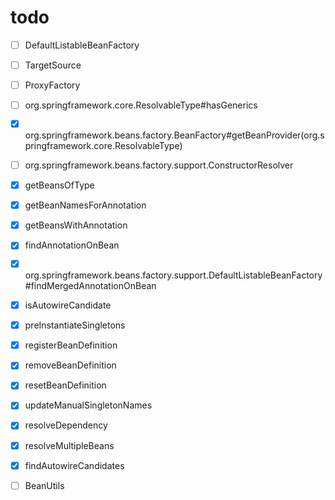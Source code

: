 # todo
- [ ] DefaultListableBeanFactory
- [ ] TargetSource
- [ ] ProxyFactory
- [ ] org.springframework.core.ResolvableType#hasGenerics
- [x] org.springframework.beans.factory.BeanFactory#getBeanProvider(org.springframework.core.ResolvableType)
- [ ] org.springframework.beans.factory.support.ConstructorResolver

- [x] getBeansOfType
- [x] getBeanNamesForAnnotation
- [x] getBeansWithAnnotation
- [x] findAnnotationOnBean
- [x] org.springframework.beans.factory.support.DefaultListableBeanFactory#findMergedAnnotationOnBean
- [x] isAutowireCandidate
- [x] preInstantiateSingletons
- [x] registerBeanDefinition
- [x] removeBeanDefinition
- [x] resetBeanDefinition
- [x] updateManualSingletonNames
- [x] resolveDependency
- [x] resolveMultipleBeans
- [x] findAutowireCandidates
- [ ] BeanUtils